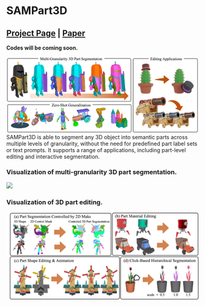 # SAMPart3D
## [Project Page](https://yhyang-myron.github.io/SAMPart3D-website/) | [Paper]()

**Codes will be coming soon.**

![](assets/teaser.png)
SAMPart3D is able to segment any 3D object into semantic parts across multiple levels of granularity, without the need for predefined part label sets or text prompts. It supports a range of applications, including part-level editing and interactive segmentation.

### Visualization of multi-granularity 3D part segmentation.

![](assets/multi-scale.png)

### Visualization of 3D part editing.

![](assets/part-editing.png)
